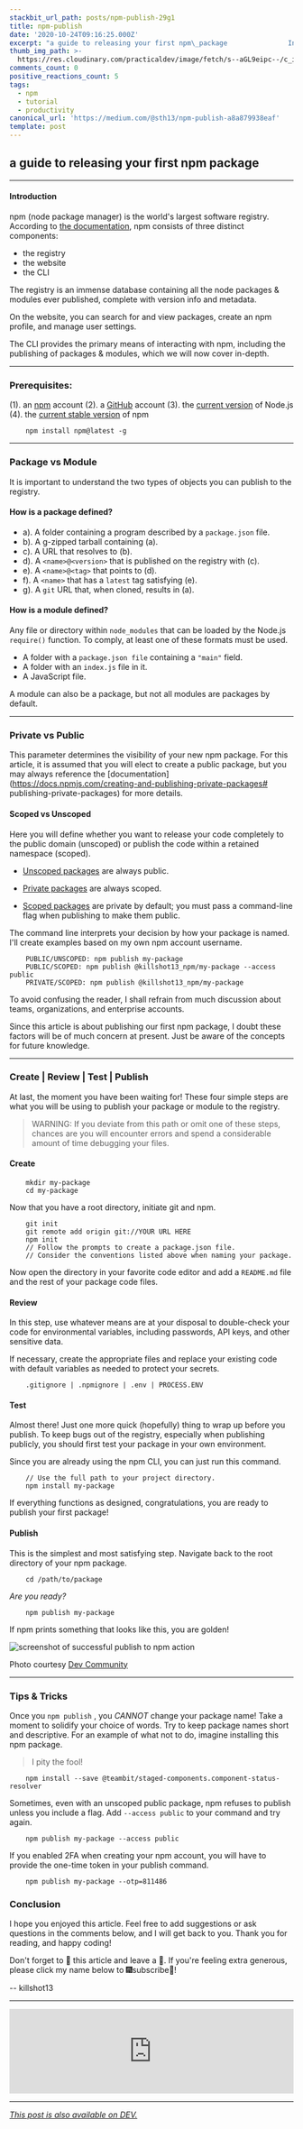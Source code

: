 ```yaml
---
stackbit_url_path: posts/npm-publish-29g1
title: npm-publish
date: '2020-10-24T09:16:25.000Z'
excerpt: "a guide to releasing your first npm\_package               Introduction   npm (node package..."
thumb_img_path: >-
  https://res.cloudinary.com/practicaldev/image/fetch/s--aGL9eipc--/c_imagga_scale,f_auto,fl_progressive,h_420,q_auto,w_1000/https://dev-to-uploads.s3.amazonaws.com/uploads/articles/jwut6pn4vr6qfi5lno74.png
comments_count: 0
positive_reactions_count: 5
tags:
  - npm
  - tutorial
  - productivity
canonical_url: 'https://medium.com/@sth13/npm-publish-a8a879938eaf'
template: post
---
```

## a guide to releasing your first npm package

---

#### Introduction

npm (node package manager) is the world's largest software registry. According to [the documentation](https://docs.npmjs.com/about-npm), npm consists of three distinct components:

* the registry
* the website
* the CLI

The registry is an immense database containing all the node packages & modules ever published, complete with version info and metadata.

On the website, you can search for and view packages, create an npm profile, and manage user settings.

The CLI provides the primary means of interacting with npm, including the publishing of packages & modules, which we will now cover in-depth.

---

### Prerequisites:

(1). an [npm](https://www.npmjs.com) account
(2). a [GitHub](https://github.com) account
(3). the [current version](https://nodejs.org) of Node.js
(4). the [current stable version](https://github.com/npm/cli/releases/latest) of npm


```shell
    npm install npm@latest -g
```


---

### Package vs Module

It is important to understand the two types of objects you can publish to the registry.

#### How is a package defined?

* a). A folder containing a program described by a 
`package.json`
 file.
* b). A g-zipped tarball containing (a).
* c). A URL that resolves to (b).
* d). A 
`<name>@<version>`
 that is published on the registry with (c).
* e). A 
`<name>@<tag>`
 that points to (d).
* f). A 
`<name>`
 that has a 
`latest`
 tag satisfying (e).
* g). A 
`git`
 URL that, when cloned, results in (a).

#### How is a module defined?

Any file or directory within 
`node_modules`
 that can be loaded by the Node.js 
`require()`
 function. To comply, at least one of these formats must be used.

* A folder with a 
`package.json file`
 containing a 
`"main"`
 field.
* A folder with an 
`index.js`
 file in it.
* A JavaScript file.

A module can also be a package, but not all modules are packages by default.

---

### Private vs Public

This parameter determines the visibility of your new npm package. For this article, it is assumed that you will elect to create a public package, but you may always reference the [documentation](https://docs.npmjs.com/creating-and-publishing-private-packages# publishing-private-packages) for more details.

#### Scoped vs Unscoped

Here you will define whether you want to release your code completely to the public domain (unscoped) or publish the code within a retained namespace (scoped).

* [Unscoped packages](https://docs.npmjs.com/creating-and-publishing-unscoped-public-packages) are always public.

* [Private packages](https://docs.npmjs.com/about-private-packages) are always scoped.

* [Scoped packages](https://docs.npmjs.com/creating-and-publishing-scoped-public-packages) are private by default; you must pass a command-line flag when publishing to make them public.

The command line interprets your decision by how your package is named. I'll create examples based on my own npm account username.


```shell
    PUBLIC/UNSCOPED: npm publish my-package
    PUBLIC/SCOPED: npm publish @killshot13_npm/my-package --access public
    PRIVATE/SCOPED: npm publish @killshot13_npm/my-package
```


To avoid confusing the reader, I shall refrain from much discussion about teams, organizations, and enterprise accounts. 

Since this article is about publishing our first npm package, I doubt these factors will be of much concern at present. Just be aware of the concepts for future knowledge.

---

### Create | Review | Test | Publish

At last, the moment you have been waiting for! These four simple steps are what you will be using to publish your package or module to the registry.

> WARNING: If you deviate from this path or omit one of these steps, chances are you will encounter errors and spend a considerable amount of time debugging your files.

#### Create


```shell
    mkdir my-package
    cd my-package
```


Now that you have a root directory, initiate git and npm.


```shell
    git init
    git remote add origin git://YOUR URL HERE
    npm init
    // Follow the prompts to create a package.json file. 
    // Consider the conventions listed above when naming your package.
```


Now open the directory in your favorite code editor and add a 
`README.md`
 file and the rest of your package code files.

#### Review

In this step, use whatever means are at your disposal to double-check your code for environmental variables, including passwords, API keys, and other sensitive data.

If necessary, create the appropriate files and replace your existing code with default variables as needed to protect your secrets.


```shell
    .gitignore | .npmignore | .env | PROCESS.ENV
```


#### Test

Almost there! Just one more quick (hopefully) thing to wrap up before you publish. To keep bugs out of the registry, especially when publishing publicly, you should first test your package in your own environment.

Since you are already using the npm CLI, you can just run this command.


```shell
    // Use the full path to your project directory.
    npm install my-package
```


If everything functions as designed, congratulations, you are ready to publish your first package!

#### Publish

This is the simplest and most satisfying step. Navigate back to the root directory of your npm package.


```shell
    cd /path/to/package
```


*Are you ready?*


```shell
    npm publish my-package
```


If npm prints something that looks like this, you are golden!

![screenshot of successful publish to npm action](https://dev-to-uploads.s3.amazonaws.com/uploads/articles/qxvns1m1cm6wwx8se0go.png) <figcaption>Photo courtesy [Dev Community](https://dev.to/uf4no/npm-behind-the-scenes-and-publish-guide-4gi8)</figcaption>

---

### Tips & Tricks

Once you 
`npm publish`
, you *CANNOT* change your package name! Take a moment to solidify your choice of words. Try to keep package names short and descriptive. For an example of what not to do, imagine installing this npm package.

>I pity the fool!


```shell
    npm install --save @teambit/staged-components.component-status-resolver
```


Sometimes, even with an unscoped public package, npm refuses to publish unless you include a flag. Add <code>--access public</code> to your command and try again.


```shell
    npm publish my-package --access public
```


If you enabled 2FA when creating your npm account, you will have to provide the one-time token in your publish command.


```shell
    npm publish my-package --otp=811486
```


### Conclusion

I hope you enjoyed this article. Feel free to add suggestions or ask questions in the comments below, and I will get back to you. Thank you for reading, and happy coding!

Don't forget to 💖 this article and leave a 💭. If you're feeling extra generous, please click my name below to 🎆subscribe🎇!

  -- killshot13

---


<iframe class="liquidTag" src="https://dev.to/embed/user?args=killshot13" style="border: 0; width: 100%;"></iframe>


---

*[This post is also available on DEV.](https://dev.to/killshot13/npm-publish-29g1)*


<script>
const parent = document.getElementsByTagName('head')[0];
const script = document.createElement('script');
script.type = 'text/javascript';
script.src = 'https://cdnjs.cloudflare.com/ajax/libs/iframe-resizer/4.1.1/iframeResizer.min.js';
script.charset = 'utf-8';
script.onload = function() {
    window.iFrameResize({}, '.liquidTag');
};
parent.appendChild(script);
</script>    
